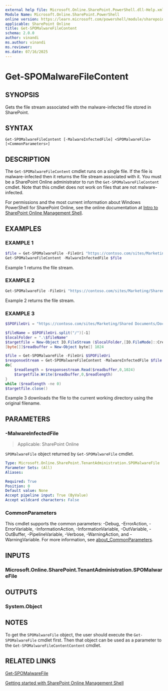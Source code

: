 ```yaml
---
external help file: Microsoft.Online.SharePoint.PowerShell.dll-Help.xml
Module Name: Microsoft.Online.SharePoint.PowerShell
online version: https://learn.microsoft.com/powershell/module/sharepoint-online/get-spomalwarefilecontent
applicable: SharePoint Online
title: Get-SPOMalwareFileContent
schema: 2.0.0
author: vinandi
ms.author: vinandi
ms.reviewer:
ms.date: 07/16/2025
---
```


# Get-SPOMalwareFileContent

## SYNOPSIS

Gets the file stream associated with the malware-infected file stored in SharePoint.

## SYNTAX

```
Get-SPOMalwareFileContent [-MalwareInfectedFile] <SPOMalwareFile> [<CommonParameters>]
```

## DESCRIPTION

The `Get-SPOMalwareFileContent` cmdlet runs on a single file. If the file is malware-infected then it returns the file stream associated with it. You must be a SharePoint Online administrator to run the `Get-SPOMalwareFileContent` cmdlet. Note that this cmdlet does not work on files that are not malware-infected.

For permissions and the most current information about Windows PowerShell for SharePoint Online, see the online documentation at [Intro to SharePoint Online Management Shell](/powershell/sharepoint/sharepoint-online/introduction-sharepoint-online-management-shell).

## EXAMPLES

### EXAMPLE 1

```powershell
$file = Get-SPOMalwareFile -FileUri "https://contoso.com/sites/Marketing/Shared Documents/Doc1.docx"
Get-SPOMalwareFileContent -MalwareInfectedFile $file
```

Example 1 returns the file stream.

### EXAMPLE 2

```powershell
Get-SPOMalwareFile -FileUri "https://contoso.com/sites/Marketing/Shared Documents/Doc1.docx" | Get-SPOMalwareFileContent
```

Example 2 returns the file stream.

### EXAMPLE 3

```powershell
$SPOFileUri = "https://contoso.com/sites/Marketing/Shared Documents/Doc1.docx"

$fileName = $SPOFileUri.split("/")[-1]
$localFolder = ".\$fileName"
$targetfile = New-Object IO.FileStream ($localFolder,[IO.FileMode]::Create)
[byte[]]$readbuffer = New-Object byte[] 1024

$file = Get-SPOMalwareFile -FileUri $SPOFileUri
$responseStream = Get-SPOMalwareFileContent -MalwareInfectedFile $file
do{
    $readlength = $responsestream.Read($readbuffer,0,1024)
    $targetfile.Write($readbuffer,0,$readlength)
}
while ($readlength -ne 0)
$targetfile.close()
```

Example 3 downloads the file to the current working directory using the original filename.

## PARAMETERS

### -MalwareInfectedFile

> Applicable: SharePoint Online

`SPOMalwareFile` object returned by `Get-SPOMalwareFile` cmdlet.

```yaml
Type: Microsoft.Online.SharePoint.TenantAdministration.SPOMalwareFile
Parameter Sets: (All)
Aliases:

Required: True
Position: 0
Default value: None
Accept pipeline input: True (ByValue)
Accept wildcard characters: False
```

### CommonParameters
This cmdlet supports the common parameters: -Debug, -ErrorAction, -ErrorVariable, -InformationAction, -InformationVariable, -OutVariable, -OutBuffer, -PipelineVariable, -Verbose, -WarningAction, and -WarningVariable. For more information, see [about_CommonParameters](https://go.microsoft.com/fwlink/?LinkID=113216).

## INPUTS

### Microsoft.Online.SharePoint.TenantAdministration.SPOMalwareFile

## OUTPUTS

### System.Object

## NOTES

To get the `SPOMalwareFile` object, the user should execute the `Get-SPOMalwareFile` cmdlet first. Then that object can be used as a parameter to the `Get-SPOMalwareFileContentContent` cmdlet.

## RELATED LINKS

[Get-SPOMalwareFile](Get-SPOMalwareFile.md)

[Getting started with SharePoint Online Management Shell](/powershell/sharepoint/sharepoint-online/connect-sharepoint-online)
